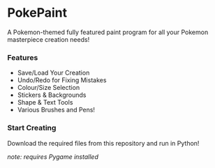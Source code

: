 # PokePaint

A Pokemon-themed fully featured paint program for all your Pokemon masterpiece creation needs!

### Features
* Save/Load Your Creation
* Undo/Redo for Fixing Mistakes
* Colour/Size Selection
* Stickers & Backgrounds
* Shape & Text Tools
* Various Brushes and Pens!

### Start Creating
Download the required files from this repository and run in Python!

*note: requires Pygame installed*